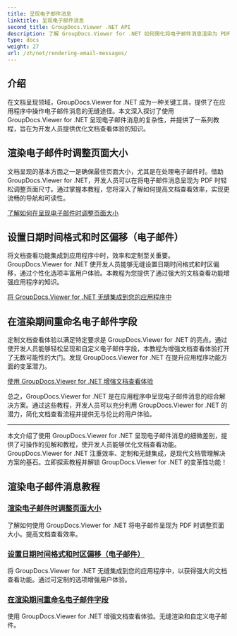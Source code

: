 ```yaml
---
title: 呈现电子邮件消息
linktitle: 呈现电子邮件消息
second_title: GroupDocs.Viewer .NET API
description: 了解 GroupDocs.Viewer for .NET 如何简化将电子邮件消息渲染为 PDF 的过程。了解如何有效地调整页面大小、设置日期时间格式以及重命名字段。
type: docs
weight: 27
url: /zh/net/rendering-email-messages/
---
```

## 介绍

在文档呈现领域，GroupDocs.Viewer for .NET 成为一种关键工具，提供了在应用程序中操作电子邮件消息的无缝途径。本文深入探讨了使用 GroupDocs.Viewer for .NET 呈现电子邮件消息的复杂性，并提供了一系列教程，旨在为开发人员提供优化文档查看体验的知识。

## 渲染电子邮件时调整页面大小

文档呈现的基本方面之一是确保最佳页面大小，尤其是在处理电子邮件时。借助 GroupDocs.Viewer for .NET，开发人员可以在将电子邮件消息呈现为 PDF 时轻松调整页面尺寸。通过掌握本教程，您将深入了解如何提高文档查看效率，实现更流畅的导航和可读性。

[了解如何在呈现电子邮件时调整页面大小](./adjust-page-size-email/)

## 设置日期时间格式和时区偏移（电子邮件）

将文档查看功能集成到应用程序中时，效率和定制至关重要。 GroupDocs.Viewer for .NET 使开发人员能够无缝设置日期时间格式和时区偏移，通过个性化选项丰富用户体验。本教程为您提供了通过强大的文档查看功能增强应用程序的知识。

[将 GroupDocs.Viewer for .NET 无缝集成到您的应用程序中](./set-date-time-format-offset-email/)

## 在渲染期间重命名电子邮件字段

定制文档查看体验以满足特定要求是 GroupDocs.Viewer for .NET 的亮点。通过使开发人员能够轻松呈现和自定义电子邮件字段，本教程为增强文档查看体验打开了无数可能性的大门。发现 GroupDocs.Viewer for .NET 在提升应用程序功能方面的变革潜力。

[使用 GroupDocs.Viewer for .NET 增强文档查看体验](./rename-email-fields/)

总之，GroupDocs.Viewer for .NET 是在应用程序中呈现电子邮件消息的综合解决方案。通过这些教程，开发人员可以充分利用 GroupDocs.Viewer for .NET 的潜力，简化文档查看流程并提供无与伦比的用户体验。

--- 

本文介绍了使用 GroupDocs.Viewer for .NET 呈现电子邮件消息的细微差别，提供了可操作的见解和教程，使开发人员能够优化文档查看功能。 GroupDocs.Viewer for .NET 注重效率、定制和无缝集成，是现代文档管理解决方案的基石。立即探索教程并解锁 GroupDocs.Viewer for .NET 的变革性功能！
## 渲染电子邮件消息教程
### [渲染电子邮件时调整页面大小](./adjust-page-size-email/)
了解如何使用 GroupDocs.Viewer for .NET 将电子邮件呈现为 PDF 时调整页面大小。提高文档查看效率。
### [设置日期时间格式和时区偏移（电子邮件）](./set-date-time-format-offset-email/)
将 GroupDocs.Viewer for .NET 无缝集成到您的应用程序中，以获得强大的文档查看功能。通过可定制的选项增强用户体验。
### [在渲染期间重命名电子邮件字段](./rename-email-fields/)
使用 GroupDocs.Viewer for .NET 增强文档查看体验。无缝渲染和自定义电子邮件。